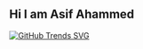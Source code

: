 ## Hi I am Asif Ahammed
[![GitHub Trends SVG](https://api.githubtrends.io/user/svg/avgupta456/langs)](https://githubtrends.io)